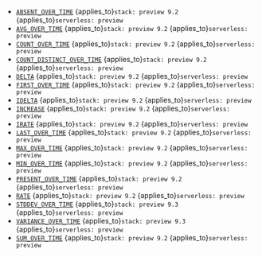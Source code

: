 * [`ABSENT_OVER_TIME`](../../functions-operators/time-series-aggregation-functions.md#esql-absent_over_time) {applies_to}`stack: preview 9.2` {applies_to}`serverless: preview`
* [`AVG_OVER_TIME`](../../functions-operators/time-series-aggregation-functions.md#esql-avg_over_time) {applies_to}`stack: preview 9.2` {applies_to}`serverless: preview`
* [`COUNT_OVER_TIME`](../../functions-operators/time-series-aggregation-functions.md#esql-count_over_time) {applies_to}`stack: preview 9.2` {applies_to}`serverless: preview`
* [`COUNT_DISTINCT_OVER_TIME`](../../functions-operators/time-series-aggregation-functions.md#esql-count_distinct_over_time) {applies_to}`stack: preview 9.2` {applies_to}`serverless: preview`
* [`DELTA`](../../functions-operators/time-series-aggregation-functions.md#esql-rate) {applies_to}`stack: preview 9.2` {applies_to}`serverless: preview`
* [`FIRST_OVER_TIME`](../../functions-operators/time-series-aggregation-functions.md#esql-first_over_time) {applies_to}`stack: preview 9.2` {applies_to}`serverless: preview`
* [`IDELTA`](../../functions-operators/time-series-aggregation-functions.md#esql-rate) {applies_to}`stack: preview 9.2` {applies_to}`serverless: preview`
* [`INCREASE`](../../functions-operators/time-series-aggregation-functions.md#esql-rate) {applies_to}`stack: preview 9.2` {applies_to}`serverless: preview`
* [`IRATE`](../../functions-operators/time-series-aggregation-functions.md#esql-rate) {applies_to}`stack: preview 9.2` {applies_to}`serverless: preview`
* [`LAST_OVER_TIME`](../../functions-operators/time-series-aggregation-functions.md#esql-last_over_time) {applies_to}`stack: preview 9.2` {applies_to}`serverless: preview`
* [`MAX_OVER_TIME`](../../functions-operators/time-series-aggregation-functions.md#esql-max_over_time) {applies_to}`stack: preview 9.2` {applies_to}`serverless: preview`
* [`MIN_OVER_TIME`](../../functions-operators/time-series-aggregation-functions.md#esql-min_over_time) {applies_to}`stack: preview 9.2` {applies_to}`serverless: preview`
* [`PRESENT_OVER_TIME`](../../functions-operators/time-series-aggregation-functions.md#esql-present_over_time) {applies_to}`stack: preview 9.2` {applies_to}`serverless: preview`
* [`RATE`](../../functions-operators/time-series-aggregation-functions.md#esql-rate) {applies_to}`stack: preview 9.2` {applies_to}`serverless: preview`
* [`STDDEV_OVER_TIME`](../../functions-operators/time-series-aggregation-functions.md#esql-stddev_over_time) {applies_to}`stack: preview 9.3` {applies_to}`serverless: preview`
* [`VARIANCE_OVER_TIME`](../../functions-operators/time-series-aggregation-functions.md#esql-stdvar_over_time) {applies_to}`stack: preview 9.3` {applies_to}`serverless: preview`
* [`SUM_OVER_TIME`](../../functions-operators/time-series-aggregation-functions.md#esql-sum_over_time) {applies_to}`stack: preview 9.2` {applies_to}`serverless: preview`
